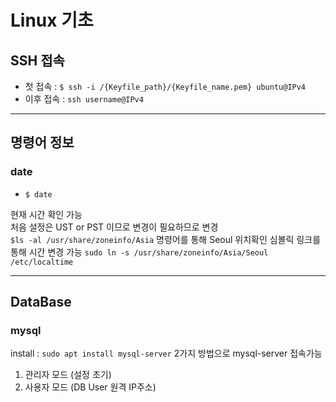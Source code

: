 # Linux 기초

## SSH 접속

-   첫 접속 : `$ ssh -i /{Keyfile_path}/{Keyfile_name.pem} ubuntu@IPv4`
-   이후 접속 : `ssh username@IPv4`

---

## 명령어 정보

### date

-   `$ date`

현재 시간 확인 가능  
처음 설정은 UST or PST 이므로 변경이 필요하므로 변경  
`$ls -al /usr/share/zoneinfo/Asia` 명령어를 통해 Seoul 위치확인
심볼릭 링크를 통해 시간 변경 가능
`sudo ln -s /usr/share/zoneinfo/Asia/Seoul /etc/localtime`

---

## DataBase

### mysql

install : `sudo apt install mysql-server`
2가지 방법으로 mysql-server 접속가능

1. 관리자 모드 (설정 초기)
2. 사용자 모드 (DB User 원격 IP주소)
